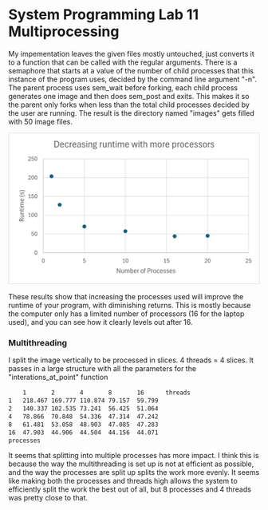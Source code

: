 # System Programming Lab 11 Multiprocessing
<p>
My impementation leaves the given files mostly untouched, just converts it to a function that can be called with the regular arguments. There is a semaphore that starts at a value of the number of child processes that this instance of the program uses, decided by the command line argument "-n". The parent process uses sem_wait before forking, each child process generates one image and then does sem_post and exits. This makes it so the parent only forks when less than the total child processes decided by the user are running. The result is the directory named "images" gets filled with 50 image files.
</p>
<img src="Graph.png" alt="Graph showing how runtime improves with more processors">
<p>
These results show that increasing the processes used will improve the runtime of your program, with diminishing returns. This is mostly because the computer only has a limited number of processors (16 for the laptop used), and you can see how it clearly levels out after 16.
</p>
<p></p>
<p></p>
<p></p>
<h3>Multithreading</h3>
<p>I split the image vertically to be processed in slices. 4 threads = 4 slices. It passes in a large structure with all the parameters for the "interations_at_point" function</p>

        1	    2	    4  	    8	    16	    threads
    1	218.467	169.777	110.874	79.157	59.799	
    2	140.337	102.535	73.241	56.425	51.064	
    4	78.866	70.848	54.336	47.314	47.242	
    8	61.481	53.058	48.903	47.085	47.283	
    16	47.903	44.906	44.504	44.156	44.071	
    processes		

<p>It seems that splitting into multiple processes has more impact. I think this is because the way the multithreading is set up is not at efficient as possible, and the way the processes are split up splits the work more evenly. It seems like making both the processes and threads high allows the system to efficiently split the work the best out of all, but 8 processes and 4 threads was pretty close to that.</p>



